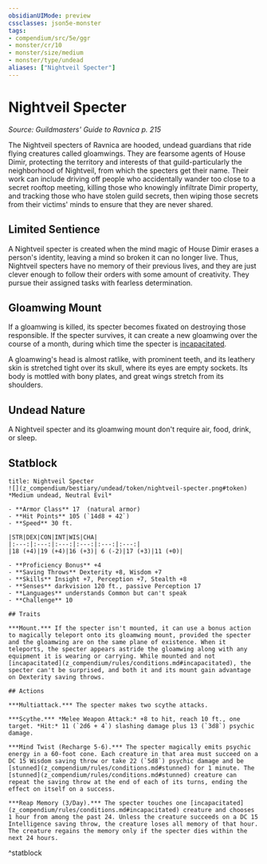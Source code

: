 ```yaml
---
obsidianUIMode: preview
cssclasses: json5e-monster
tags:
- compendium/src/5e/ggr
- monster/cr/10
- monster/size/medium
- monster/type/undead
aliases: ["Nightveil Specter"]
---
```

# Nightveil Specter
*Source: Guildmasters' Guide to Ravnica p. 215*  

The Nightveil specters of Ravnica are hooded, undead guardians that ride flying creatures called gloamwings. They are fearsome agents of House Dimir, protecting the territory and interests of that guild-particularly the neighborhood of Nightveil, from which the specters get their name. Their work can include driving off people who accidentally wander too close to a secret rooftop meeting, killing those who knowingly infiltrate Dimir property, and tracking those who have stolen guild secrets, then wiping those secrets from their victims' minds to ensure that they are never shared.

## Limited Sentience

A Nightveil specter is created when the mind magic of House Dimir erases a person's identity, leaving a mind so broken it can no longer live. Thus, Nightveil specters have no memory of their previous lives, and they are just clever enough to follow their orders with some amount of creativity. They pursue their assigned tasks with fearless determination.

## Gloamwing Mount

If a gloamwing is killed, its specter becomes fixated on destroying those responsible. If the specter survives, it can create a new gloamwing over the course of a month, during which time the specter is [incapacitated](z_compendium/rules/conditions.md#incapacitated).

A gloamwing's head is almost ratlike, with prominent teeth, and its leathery skin is stretched tight over its skull, where its eyes are empty sockets. Its body is mottled with bony plates, and great wings stretch from its shoulders.

## Undead Nature

A Nightveil specter and its gloamwing mount don't require air, food, drink, or sleep.

## Statblock

```ad-statblock
title: Nightveil Specter
![](z_compendium/bestiary/undead/token/nightveil-specter.png#token)
*Medium undead, Neutral Evil*

- **Armor Class** 17  (natural armor)
- **Hit Points** 105 (`14d8 + 42`)
- **Speed** 30 ft.

|STR|DEX|CON|INT|WIS|CHA|
|:---:|:---:|:---:|:---:|:---:|:---:|
|18 (+4)|19 (+4)|16 (+3)| 6 (-2)|17 (+3)|11 (+0)|

- **Proficiency Bonus** +4
- **Saving Throws** Dexterity +8, Wisdom +7
- **Skills** Insight +7, Perception +7, Stealth +8
- **Senses** darkvision 120 ft., passive Perception 17
- **Languages** understands Common but can't speak
- **Challenge** 10

## Traits

***Mount.*** If the specter isn't mounted, it can use a bonus action to magically teleport onto its gloamwing mount, provided the specter and the gloamwing are on the same plane of existence. When it teleports, the specter appears astride the gloamwing along with any equipment it is wearing or carrying. While mounted and not [incapacitated](z_compendium/rules/conditions.md#incapacitated), the specter can't be surprised, and both it and its mount gain advantage on Dexterity saving throws.

## Actions

***Multiattack.*** The specter makes two scythe attacks.

***Scythe.*** *Melee Weapon Attack:* +8 to hit, reach 10 ft., one target. *Hit:* 11 (`2d6 + 4`) slashing damage plus 13 (`3d8`) psychic damage.

***Mind Twist (Recharge 5-6).*** The specter magically emits psychic energy in a 60-foot cone. Each creature in that area must succeed on a DC 15 Wisdom saving throw or take 22 (`5d8`) psychic damage and be [stunned](z_compendium/rules/conditions.md#stunned) for 1 minute. The [stunned](z_compendium/rules/conditions.md#stunned) creature can repeat the saving throw at the end of each of its turns, ending the effect on itself on a success.

***Reap Memory (3/Day).*** The specter touches one [incapacitated](z_compendium/rules/conditions.md#incapacitated) creature and chooses 1 hour from among the past 24. Unless the creature succeeds on a DC 15 Intelligence saving throw, the creature loses all memory of that hour. The creature regains the memory only if the specter dies within the next 24 hours.
```
^statblock